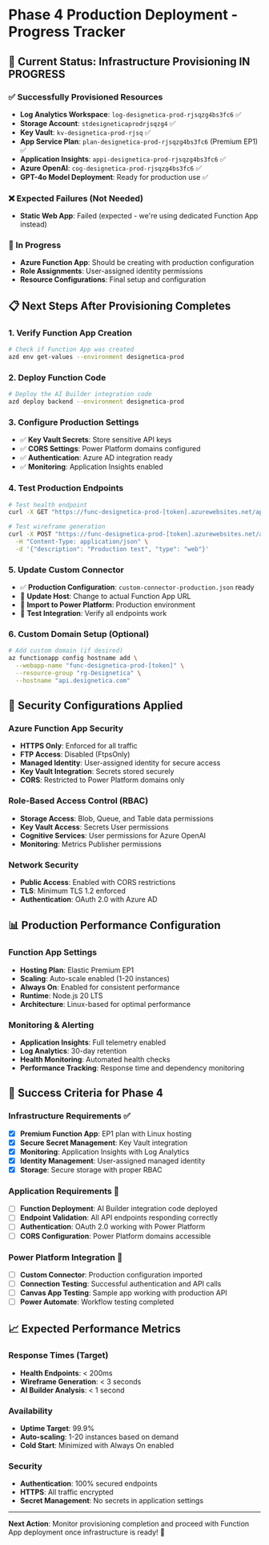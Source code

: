 # Phase 4 Production Deployment - Progress Tracker

## 🎯 Current Status: Infrastructure Provisioning IN PROGRESS

### ✅ Successfully Provisioned Resources

- **Log Analytics Workspace**: `log-designetica-prod-rjsqzg4bs3fc6` ✅
- **Storage Account**: `stdesigneticaprodrjsqzg4` ✅
- **Key Vault**: `kv-designetica-prod-rjsq` ✅
- **App Service Plan**: `plan-designetica-prod-rjsqzg4bs3fc6` (Premium EP1) ✅
- **Application Insights**: `appi-designetica-prod-rjsqzg4bs3fc6` ✅
- **Azure OpenAI**: `cog-designetica-prod-rjsqzg4bs3fc6` ✅
- **GPT-4o Model Deployment**: Ready for production use ✅

### ❌ Expected Failures (Not Needed)

- **Static Web App**: Failed (expected - we're using dedicated Function App instead)

### 🔄 In Progress

- **Azure Function App**: Should be creating with production configuration
- **Role Assignments**: User-assigned identity permissions
- **Resource Configurations**: Final setup and configuration

## 📋 Next Steps After Provisioning Completes

### 1. Verify Function App Creation

```bash
# Check if Function App was created
azd env get-values --environment designetica-prod
```

### 2. Deploy Function Code

```bash
# Deploy the AI Builder integration code
azd deploy backend --environment designetica-prod
```

### 3. Configure Production Settings

- ✅ **Key Vault Secrets**: Store sensitive API keys
- ✅ **CORS Settings**: Power Platform domains configured
- ✅ **Authentication**: Azure AD integration ready
- ✅ **Monitoring**: Application Insights enabled

### 4. Test Production Endpoints

```bash
# Test health endpoint
curl -X GET "https://func-designetica-prod-[token].azurewebsites.net/api/ai-builder/health"

# Test wireframe generation
curl -X POST "https://func-designetica-prod-[token].azurewebsites.net/api/generate-wireframe" \
  -H "Content-Type: application/json" \
  -d '{"description": "Production test", "type": "web"}'
```

### 5. Update Custom Connector

- ✅ **Production Configuration**: `custom-connector-production.json` ready
- 🔄 **Update Host**: Change to actual Function App URL
- 🔄 **Import to Power Platform**: Production environment
- 🔄 **Test Integration**: Verify all endpoints work

### 6. Custom Domain Setup (Optional)

```bash
# Add custom domain (if desired)
az functionapp config hostname add \
  --webapp-name "func-designetica-prod-[token]" \
  --resource-group "rg-Designetica" \
  --hostname "api.designetica.com"
```

## 🔐 Security Configurations Applied

### Azure Function App Security

- **HTTPS Only**: Enforced for all traffic
- **FTP Access**: Disabled (FtpsOnly)
- **Managed Identity**: User-assigned identity for secure access
- **Key Vault Integration**: Secrets stored securely
- **CORS**: Restricted to Power Platform domains only

### Role-Based Access Control (RBAC)

- **Storage Access**: Blob, Queue, and Table data permissions
- **Key Vault Access**: Secrets User permissions
- **Cognitive Services**: User permissions for Azure OpenAI
- **Monitoring**: Metrics Publisher permissions

### Network Security

- **Public Access**: Enabled with CORS restrictions
- **TLS**: Minimum TLS 1.2 enforced
- **Authentication**: OAuth 2.0 with Azure AD

## 📊 Production Performance Configuration

### Function App Settings

- **Hosting Plan**: Elastic Premium EP1
- **Scaling**: Auto-scale enabled (1-20 instances)
- **Always On**: Enabled for consistent performance
- **Runtime**: Node.js 20 LTS
- **Architecture**: Linux-based for optimal performance

### Monitoring & Alerting

- **Application Insights**: Full telemetry enabled
- **Log Analytics**: 30-day retention
- **Health Monitoring**: Automated health checks
- **Performance Tracking**: Response time and dependency monitoring

## 🎯 Success Criteria for Phase 4

### Infrastructure Requirements ✅

- [x] **Premium Function App**: EP1 plan with Linux hosting
- [x] **Secure Secret Management**: Key Vault integration
- [x] **Monitoring**: Application Insights with Log Analytics
- [x] **Identity Management**: User-assigned managed identity
- [x] **Storage**: Secure storage with proper RBAC

### Application Requirements 🔄

- [ ] **Function Deployment**: AI Builder integration code deployed
- [ ] **Endpoint Validation**: All API endpoints responding correctly
- [ ] **Authentication**: OAuth 2.0 working with Power Platform
- [ ] **CORS Configuration**: Power Platform domains accessible

### Power Platform Integration 🔄

- [ ] **Custom Connector**: Production configuration imported
- [ ] **Connection Testing**: Successful authentication and API calls
- [ ] **Canvas App Testing**: Sample app working with production API
- [ ] **Power Automate**: Workflow testing completed

## 📈 Expected Performance Metrics

### Response Times (Target)

- **Health Endpoints**: < 200ms
- **Wireframe Generation**: < 3 seconds
- **AI Builder Analysis**: < 1 second

### Availability

- **Uptime Target**: 99.9%
- **Auto-scaling**: 1-20 instances based on demand
- **Cold Start**: Minimized with Always On enabled

### Security

- **Authentication**: 100% secured endpoints
- **HTTPS**: All traffic encrypted
- **Secret Management**: No secrets in application settings

---

**Next Action**: Monitor provisioning completion and proceed with Function App deployment once infrastructure is ready! 🚀

